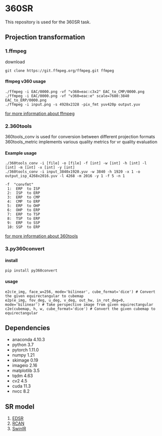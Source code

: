 # 360SR
This repository is used for the 360SR task.

## Projection transformation
### 1.ffmpeg
download

	git clone https://git.ffmpeg.org/ffmpeg.git ffmpeg

#### ffmpeg v360 usage

	./ffmpeg -i EAC/0000.png -vf "v360=eac:c3x2" EAC_to_CMP/0000.png
	./ffmpeg -i EAC/0000.png -vf "v360=eac:e" scale=7680:3840 EAC_to_ERP/0000.png
	./ffmpeg -i input.png -s 4928x2328 -pix_fmt yuv420p output.yuv

 [for more information about ffmpeg](https://ffmpeg.org/ffmpeg.html)

### 2.360tools
360tools_conv is used for conversion between different projection formats  
360tools_metric implements various quality metrics for vr quality evaluation

#### Example usage
    ./360tools_conv -i [file] -o [file] -f [int] -w [int] -h [int] -l [int] -m [int] -x [int] -y [int]  
    ./360tools_conv -i input_3840x1920.yuv -w 3840 -h 1920 -x 1 -o output_isp_4268x2016.yuv -l 4268 -m 2016 -y 1 -f 5 -n 1    
    
    -f  "convfmt"
	 1:  ERP  to ISP
	 2:  ISP  to ERP
     3:  ERP  to CMP
     4:  CMP  to ERP
     5:  ERP  to OHP
     6:  OHP  to ERP
     7:  ERP  to TSP
     8:  TSP  to ERP
     9:  ERP  to SSP
     10: SSP  to ERP
[for more information about 360tools](https://github.com/Samsung/360tools)

### 3.py360convert
#### install
	pip install py360convert
	
#### usage
	e2c(e_img, face_w=256, mode='bilinear', cube_format='dice') # Convert the given equirectangular to cubemap
	e2p(e_img, fov_deg, u_deg, v_deg, out_hw, in_rot_deg=0, mode='bilinear') # Take perspective image from given equirectangular
	c2e(cubemap, h, w, cube_format='dice') # Convert the given cubemap to equirectangular
## Dependencies
+ anaconda 4.10.3
+ python 3.7
+ pytorch 1.11.0
+ numpy 1.21
+ skimage 0.19
+ imageio 2.16
+ matplotlib 3.5
+ tqdm 4.63
+ cv2 4.5
+ cuda 11.3
+ nvcc 8.2

## SR model
1. [EDSR](https://github.com/sanghyun-son/EDSR-PyTorch)
2. [RCAN](https://github.com/sanghyun-son/EDSR-PyTorch)
3. [SwinIR](https://github.com/JingyunLiang/SwinIR)
